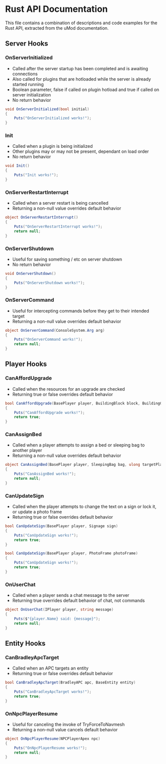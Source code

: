 
# Rust API Documentation

This file contains a combination of descriptions and code examples for the Rust API, extracted from the uMod documentation.

## Server Hooks

### OnServerInitialized
- Called after the server startup has been completed and is awaiting connections
- Also called for plugins that are hotloaded while the server is already started running
- Boolean parameter, false if called on plugin hotload and true if called on server initialization
- No return behavior
```csharp
void OnServerInitialized(bool initial)
{
    Puts("OnServerInitialized works!");
}
```

### Init
- Called when a plugin is being initialized
- Other plugins may or may not be present, dependant on load order
- No return behavior
```csharp
void Init()
{
    Puts("Init works!");
}
```

### OnServerRestartInterrupt
- Called when a server restart is being cancelled
- Returning a non-null value overrides default behavior
```csharp
object OnServerRestartInterrupt()
{
    Puts("OnServerRestartInterrupt works!");
    return null;
}
```

### OnServerShutdown
- Useful for saving something / etc on server shutdown
- No return behavior
```csharp
void OnServerShutdown()
{
    Puts("OnServerShutdown works!");
}
```

### OnServerCommand
- Useful for intercepting commands before they get to their intended target
- Returning a non-null value overrides default behavior
```csharp
object OnServerCommand(ConsoleSystem.Arg arg)
{
    Puts("OnServerCommand works!");
    return null;
}
```

## Player Hooks

### CanAffordUpgrade
- Called when the resources for an upgrade are checked
- Returning true or false overrides default behavior
```csharp
bool CanAffordUpgrade(BasePlayer player, BuildingBlock block, BuildingGrade.Enum grade)
{
    Puts("CanAffordUpgrade works!");
    return true;
}
```

### CanAssignBed
- Called when a player attempts to assign a bed or sleeping bag to another player
- Returning a non-null value overrides default behavior
```csharp
object CanAssignBed(BasePlayer player, SleepingBag bag, ulong targetPlayerId)
{
    Puts("CanAssignBed works!");
    return null;
}
```

### CanUpdateSign
- Called when the player attempts to change the text on a sign or lock it, or update a photo frame
- Returning true or false overrides default behavior
```csharp
bool CanUpdateSign(BasePlayer player, Signage sign)
{
    Puts("CanUpdateSign works!");
    return true;
}

bool CanUpdateSign(BasePlayer player, PhotoFrame photoFrame)
{
    Puts("CanUpdateSign works!");
    return true;
}
```

### OnUserChat
- Called when a player sends a chat message to the server
- Returning true overrides default behavior of chat, not commands
```csharp
object OnUserChat(IPlayer player, string message)
{
    Puts($"{player.Name} said: {message}");
    return null;
}
```

## Entity Hooks

### CanBradleyApcTarget
- Called when an APC targets an entity
- Returning true or false overrides default behavior
```csharp
bool CanBradleyApcTarget(BradleyAPC apc, BaseEntity entity)
{
    Puts("CanBradleyApcTarget works!");
    return true;
}
```

### OnNpcPlayerResume
- Useful for canceling the invoke of TryForceToNavmesh
- Returning a non-null value cancels default behavior
```csharp
object OnNpcPlayerResume(NPCPlayerApex npc)
{
    Puts("OnNpcPlayerResume works!");
    return null;
}
```
